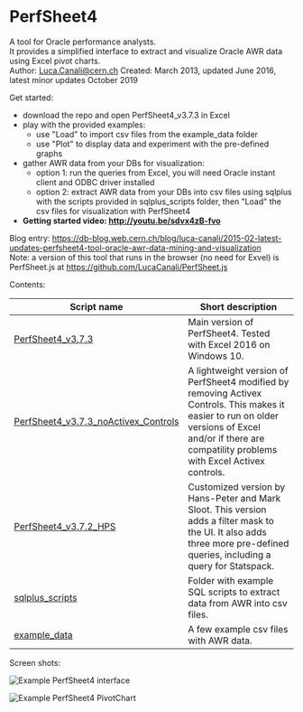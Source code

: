 # PerfSheet4

A tool for Oracle performance analysts.  
It provides a simplified interface to extract and visualize Oracle AWR data using Excel pivot charts.  
Author: Luca.Canali@cern.ch 
Created: March 2013, updated June 2016, latest minor updates October 2019  

Get started:

- download the repo and open PerfSheet4_v3.7.3 in Excel
- play with the provided examples:
  - use "Load" to import csv files from the example_data folder
  - use "Plot" to display data and experiment with the pre-defined graphs 
- gather AWR data from your DBs for visualization:
  - option 1: run the queries from Excel, you will need Oracle instant client and ODBC driver installed
  - option 2: extract AWR data from your DBs into csv files using sqlplus with the scripts provided in sqlplus_scripts folder, then "Load" the csv files for visualization with PerfSheet4 
- **Getting started video: http://youtu.be/sdvx4zB-fvo**

Blog entry: https://db-blog.web.cern.ch/blog/luca-canali/2015-02-latest-updates-perfsheet4-tool-oracle-awr-data-mining-and-visualization  
Note: a version of this tool that runs in the browser (no need for Exvel) is PerfSheet.js at https://github.com/LucaCanali/PerfSheet.js  

Contents:  

| Script name             | Short description
| ----------------------- | ------------------------------------------------------------------------------------------------------------
| [PerfSheet4_v3.7.3](PerfSheet4_v3.7.3.xlsm)| Main version of PerfSheet4. Tested with Excel 2016 on Windows 10.
| [PerfSheet4_v3.7.3_noActivex_Controls](PerfSheet4_v3.7.3_noActivex_Controls.xlsm) | A lightweight version of PerfSheet4 modified by removing Activex Controls. This makes it easier to run on older versions of Excel and/or if there are compatility problems with Excel Activex controls.
| [PerfSheet4_v3.7.2_HPS](PerfSheet4_v3.7.2_HPS.xlsm) | Customized version by Hans-Peter and Mark Sloot. This version adds a filter mask to the UI. It also adds three more pre-defined queries, including a query for Statspack.
| [sqlplus_scripts](sqlplus_scripts) | Folder with example SQL scripts to extract data from AWR into csv files.
| [example_data](example_data) | A few example csv files with AWR data.


Screen shots:

![Example PerfSheet4 interface](http://3.bp.blogspot.com/-Vd5j72FpdIU/VOJWn6i37HI/AAAAAAAAEoM/N8MBLUhnmQI/s1600/blog_PerfSheet4_v37.png)  

![Example PerfSheet4 PivotChart](http://3.bp.blogspot.com/-RwUARWt1gNk/VN5osDj-rYI/AAAAAAAAEns/O1l_kbKhEtc/s1600/blog_perfsheet4_v37_graph_IO%2B_annotated.png)  


